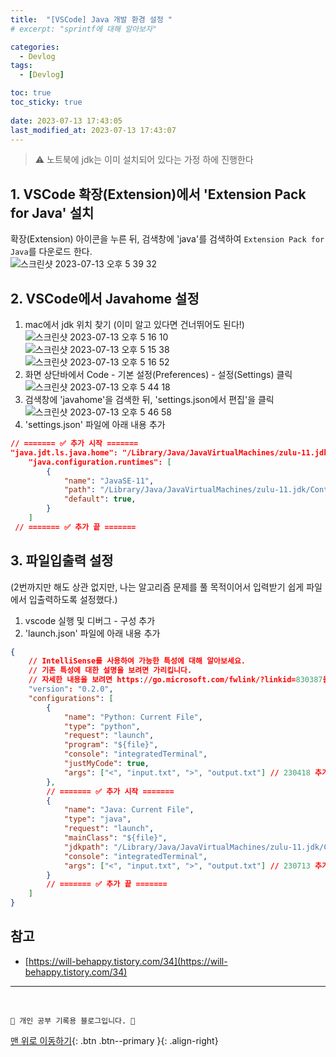 ```yaml
---
title:  "[VSCode] Java 개발 환경 설정 "
# excerpt: "sprintf에 대해 알아보자"

categories:
  - Devlog
tags:
  - [Devlog]

toc: true
toc_sticky: true
 
date: 2023-07-13 17:43:05
last_modified_at: 2023-07-13 17:43:07
---
```


> ⚠️ 노트북에 jdk는 이미 설치되어 있다는 가정 하에 진행한다

## 1. VSCode 확장(Extension)에서 'Extension Pack for Java' 설치
확장(Extension) 아이콘을 누른 뒤, 검색창에 'java'를 검색하여 `Extension Pack for Java`를 다운로드 한다.<br>
![스크린샷 2023-07-13 오후 5 39 32](https://github.com/minju412/jenkins-test/assets/59405576/76005762-10ab-4e40-b88f-22790a7e431d)


## 2. VSCode에서 Javahome 설정
1. mac에서 jdk 위치 찾기 (이미 알고 있다면 건너뛰어도 된다!)<br>
![스크린샷 2023-07-13 오후 5 16 10](https://github.com/minju412/jenkins-test/assets/59405576/8aac8117-e3de-4fa0-96b0-08135ad20772)<br>
![스크린샷 2023-07-13 오후 5 15 38](https://github.com/minju412/jenkins-test/assets/59405576/731e8bf9-fc01-49d9-95a9-caccce1998b1)<br>
![스크린샷 2023-07-13 오후 5 16 52](https://github.com/minju412/jenkins-test/assets/59405576/94ce67d6-6c04-44b1-b914-d1d0a4580c43)
2. 화면 상단바에서 Code - 기본 설정(Preferences) - 설정(Settings) 클릭<br>
![스크린샷 2023-07-13 오후 5 44 18](https://github.com/minju412/jenkins-test/assets/59405576/079e3ee5-2a61-4f5d-8f46-b1f85a7f75bf)
3. 검색창에 'javahome'을 검색한 뒤, 'settings.json에서 편집'을 클릭<br>
![스크린샷 2023-07-13 오후 5 46 58](https://github.com/minju412/jenkins-test/assets/59405576/805d9682-e2ec-4a6b-bc98-84cbd1105ff9)
4. 'settings.json' 파일에 아래 내용 추가
```json
// ======= ✅ 추가 시작 =======
"java.jdt.ls.java.home": "/Library/Java/JavaVirtualMachines/zulu-11.jdk/Contents/Home",
    "java.configuration.runtimes": [
        {
            "name": "JavaSE-11",
            "path": "/Library/Java/JavaVirtualMachines/zulu-11.jdk/Contents/Home",
            "default": true,
        }
    ]
 // ======= ✅ 추가 끝 =======
```

## 3. 파일입출력 설정
(2번까지만 해도 상관 없지만, 나는 알고리즘 문제를 풀 목적이어서 입력받기 쉽게 파일에서 입출력하도록 설정했다.)

1. vscode 실행 및 디버그 - 구성 추가
2. 'launch.json' 파일에 아래 내용 추가
```json
{
    // IntelliSense를 사용하여 가능한 특성에 대해 알아보세요.
    // 기존 특성에 대한 설명을 보려면 가리킵니다.
    // 자세한 내용을 보려면 https://go.microsoft.com/fwlink/?linkid=830387을(를) 방문하세요.
    "version": "0.2.0",
    "configurations": [
        {
            "name": "Python: Current File",
            "type": "python",
            "request": "launch",
            "program": "${file}",
            "console": "integratedTerminal",
            "justMyCode": true,
            "args": ["<", "input.txt", ">", "output.txt"] // 230418 추가
        },
        // ======= ✅ 추가 시작 =======
        {
            "name": "Java: Current File",
            "type": "java",
            "request": "launch",
            "mainClass": "${file}",
            "jdkpath": "/Library/Java/JavaVirtualMachines/zulu-11.jdk/Contents/Home/bin",
            "console": "integratedTerminal",
            "args": ["<", "input.txt", ">", "output.txt"] // 230713 추가
        }
        // ======= ✅ 추가 끝 =======
    ]
}
```




## 참고
- [https://will-behappy.tistory.com/34](https://will-behappy.tistory.com/34)












***
<br>


    💛 개인 공부 기록용 블로그입니다. 👻

[맨 위로 이동하기](#){: .btn .btn--primary }{: .align-right}